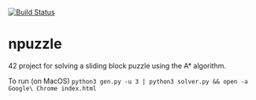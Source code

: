 [![Build Status](https://travis-ci.com/yunusabd/npuzzle.svg?branch=master)](https://travis-ci.com/yunusabd/npuzzle)

# npuzzle
42 project for solving a sliding block puzzle using the A* algorithm.

To run (on MacOS)
```python3 gen.py -u 3 | python3 solver.py && open -a Google\ Chrome index.html```
